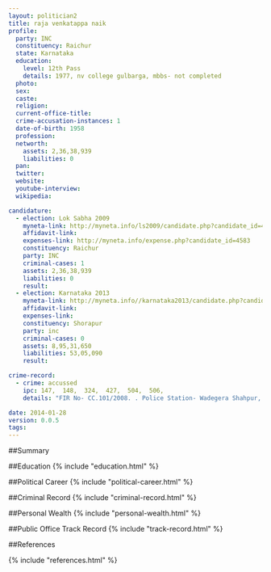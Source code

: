 ```yaml
---
layout: politician2
title: raja venkatappa naik
profile: 
  party: INC
  constituency: Raichur
  state: Karnataka
  education: 
    level: 12th Pass
    details: 1977, nv college gulbarga, mbbs- not completed
  photo: 
  sex: 
  caste: 
  religion: 
  current-office-title: 
  crime-accusation-instances: 1
  date-of-birth: 1958
  profession: 
  networth: 
    assets: 2,36,38,939
    liabilities: 0
  pan: 
  twitter: 
  website: 
  youtube-interview: 
  wikipedia: 

candidature: 
  - election: Lok Sabha 2009
    myneta-link: http://myneta.info/ls2009/candidate.php?candidate_id=4583
    affidavit-link: 
    expenses-link: http://myneta.info/expense.php?candidate_id=4583
    constituency: Raichur 
    party: INC
    criminal-cases: 1
    assets: 2,36,38,939
    liabilities: 0
    result:  
  - election: Karnataka 2013
    myneta-link: http://myneta.info//karnataka2013/candidate.php?candidate_id=199
    affidavit-link: 
    expenses-link: 
    constituency: Shorapur 
    party: inc
    criminal-cases: 0
    assets: 8,95,31,650
    liabilities: 53,05,090
    result:  

crime-record: 
  - crime: accussed
    ipc: 147,  148,  324,  427,  504,  506,
    details: "FIR No- CC.101/2008. . Police Station- Wadegera Shahpur, Taluq Gulbarga, read with  149. . JMFC Court Shapur Date of Order of the Court taking cognizance -01.04.2008" 

date: 2014-01-28
version: 0.0.5
tags: 
---
```

##Summary


##Education
{% include "education.html" %}


##Political Career
{% include "political-career.html" %}


##Criminal Record
{% include "criminal-record.html" %}


##Personal Wealth
{% include "personal-wealth.html" %}


##Public Office Track Record
{% include "track-record.html" %}


##References


{% include "references.html" %}